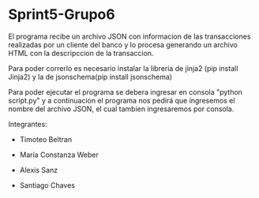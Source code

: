 # Sprint5-Grupo6

El programa recibe un archivo JSON con informacion de las transacciones realizadas por un cliente del banco y lo procesa generando un archivo HTML con la descripccion de la transaccion.

Para poder correrlo es necesario instalar la libreria de jinja2 (pip install Jinja2) y la de jsonschema(pip install jsonschema)

Para poder ejecutar el programa se debera ingresar en consola "python script.py" y a continuacion el programa nos pedirá que ingresemos el nombre del archivo JSON, el cual tambien ingresaremos por consola.

Integrantes:

- Timoteo Beltran

- María Constanza Weber

- Alexis Sanz

- Santiago Chaves
